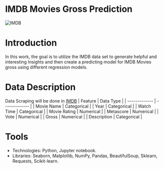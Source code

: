 # IMDB Movies Gross Prediction

![IMDB](https://user-images.githubusercontent.com/93079224/143693824-440768a1-147d-44c1-a000-db239df761c8.png)

# Introduction
In this work, the goal is to utilize the IMDB data set to generate helpful and interesting Insights and then create a predicting model for IMDB Movies gross using different regression models.

# Data Description
Data Scraping will be done in [IMDB](https://www.imdb.com/search/title/?count=100&groups=top_1000&sort=user_rating)
 | Feature  |  Data Type |
 | ------------- | ------------- |
 | Movie Name | Categorical |
 | Year  | Categorical |
 | Watch Time  | Categorical |
 | Movie Rating | Numerical |
 | Metascore | Numerical |
 | Vote | Numerical |
 | Gross | Numerical |
 | Description | Categorical |

# Tools
* Technologies: Python, Jupyter notebook.
* Libraries: Seaborn, Matplotlib, NumPy, Pandas, BeautifulSoup, Sklearn, Requests, Scikit-learn.
